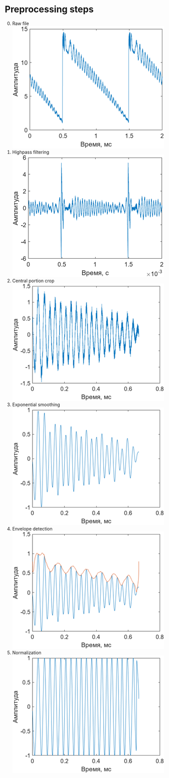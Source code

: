 # Preprocessing steps
0. Raw file <br>![raw](raw.png)<br>
1. Highpass filtering <br>![highpass](highpass.png)<br>
2. Central portion crop <br>![crop](crop.png)<br>
3. Exponential smoothing <br>![smooth](smooth.png)<br>
4. Envelope detection <br>![envelope](envelope.png)<br>
5. Normalization <br>![normalized](normalized.png)<br>
